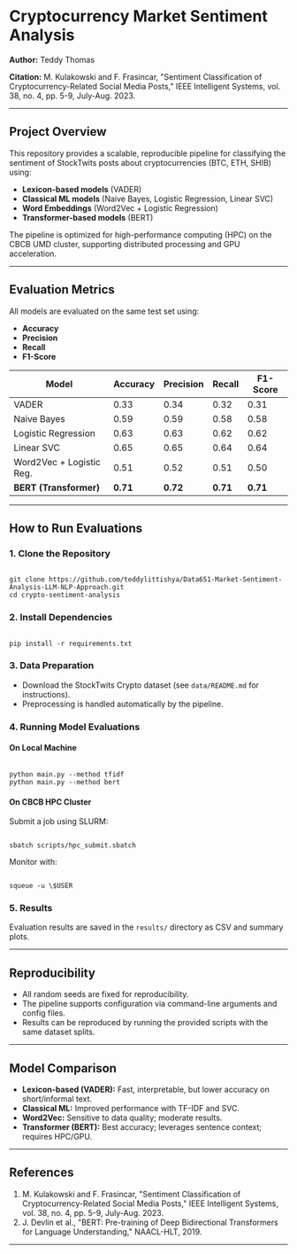 



# Cryptocurrency Market Sentiment Analysis

**Author:** Teddy Thomas  

**Citation:** M. Kulakowski and F. Frasincar, "Sentiment Classification of Cryptocurrency-Related Social Media Posts," IEEE Intelligent Systems, vol. 38, no. 4, pp. 5-9, July-Aug. 2023.

---

## Project Overview

This repository provides a scalable, reproducible pipeline for classifying the sentiment of StockTwits posts about cryptocurrencies (BTC, ETH, SHIB) using:

- **Lexicon-based models** (VADER)
- **Classical ML models** (Naive Bayes, Logistic Regression, Linear SVC)
- **Word Embeddings** (Word2Vec + Logistic Regression)
- **Transformer-based models** (BERT)

The pipeline is optimized for high-performance computing (HPC) on the CBCB UMD cluster, supporting distributed processing and GPU acceleration.


---

## Evaluation Metrics

All models are evaluated on the same test set using:

- **Accuracy**
- **Precision**
- **Recall**
- **F1-Score**

| Model                      | Accuracy | Precision | Recall | F1-Score |
|----------------------------|----------|-----------|--------|----------|
| VADER                      | 0.33     | 0.34      | 0.32   | 0.31     |
| Naive Bayes                | 0.59     | 0.59      | 0.58   | 0.58     |
| Logistic Regression        | 0.63     | 0.63      | 0.62   | 0.62     |
| Linear SVC                 | 0.65     | 0.65      | 0.64   | 0.64     |
| Word2Vec + Logistic Reg.   | 0.51     | 0.52      | 0.51   | 0.50     |
| **BERT (Transformer)**     | **0.71** | **0.72**  | **0.71**| **0.71** |

---

## How to Run Evaluations

### 1. Clone the Repository

```

git clone https://github.com/teddylittishya/Data651-Market-Sentiment-Analysis-LLM-NLP-Approach.git
cd crypto-sentiment-analysis

```

### 2. Install Dependencies

```

pip install -r requirements.txt

```

### 3. Data Preparation

- Download the StockTwits Crypto dataset (see `data/README.md` for instructions).
- Preprocessing is handled automatically by the pipeline.

### 4. Running Model Evaluations

#### On Local Machine

```

python main.py --method tfidf
python main.py --method bert

```

#### On CBCB HPC Cluster

Submit a job using SLURM:

```

sbatch scripts/hpc_submit.sbatch

```

Monitor with:

```

squeue -u \$USER

```

### 5. Results

Evaluation results are saved in the `results/` directory as CSV and summary plots.

---

## Reproducibility

- All random seeds are fixed for reproducibility.
- The pipeline supports configuration via command-line arguments and config files.
- Results can be reproduced by running the provided scripts with the same dataset splits.

---

## Model Comparison

- **Lexicon-based (VADER):** Fast, interpretable, but lower accuracy on short/informal text.
- **Classical ML:** Improved performance with TF-IDF and SVC.
- **Word2Vec:** Sensitive to data quality; moderate results.
- **Transformer (BERT):** Best accuracy; leverages sentence context; requires HPC/GPU.

---

## References

1. M. Kulakowski and F. Frasincar, "Sentiment Classification of Cryptocurrency-Related Social Media Posts," IEEE Intelligent Systems, vol. 38, no. 4, pp. 5-9, July-Aug. 2023.
2. J. Devlin et al., "BERT: Pre-training of Deep Bidirectional Transformers for Language Understanding," NAACL-HLT, 2019.

---

